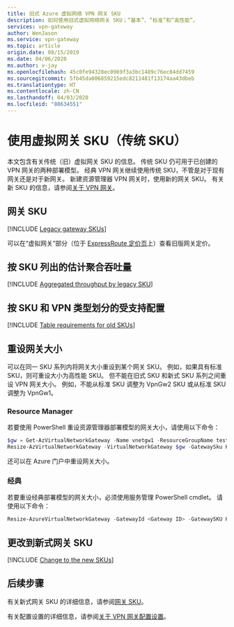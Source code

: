 ```yaml
---
title: 旧式 Azure 虚拟网络 VPN 网关 SKU
description: 如何使用旧式虚拟网络网关 SKU；“基本”、“标准”和“高性能”。
services: vpn-gateway
author: WenJason
ms.service: vpn-gateway
ms.topic: article
origin.date: 08/15/2019
ms.date: 04/06/2020
ms.author: v-jay
ms.openlocfilehash: 45c0fe94328ec0969f3a3bc1489c76ec04dd7459
ms.sourcegitcommit: 5fb45da006859215edc8211481f13174aa43dbeb
ms.translationtype: HT
ms.contentlocale: zh-CN
ms.lasthandoff: 04/03/2020
ms.locfileid: "80634551"
---
```

# <a name="working-with-virtual-network-gateway-skus-legacy-skus"></a>使用虚拟网关 SKU（传统 SKU）

本文包含有关传统（旧）虚拟网关 SKU 的信息。 传统 SKU 仍可用于已创建的 VPN 网关的两种部署模型。 经典 VPN 网关继续使用传统 SKU，不管是对于现有网关还是对于新网关。 新建资源管理器 VPN 网关时，使用新的网关 SKU。 有关新 SKU 的信息，请参阅[关于 VPN 网关](vpn-gateway-about-vpngateways.md)。

## <a name="gateway-skus"></a><a name="gwsku"></a>网关 SKU

[!INCLUDE [Legacy gateway SKUs](../../includes/vpn-gateway-gwsku-legacy-include.md)]

可以在“虚拟网关”部分（位于 [ExpressRoute 定价页](https://azure.cn/pricing/details/expressroute)上）查看旧版网关定价。 

## <a name="estimated-aggregate-throughput-by-sku"></a><a name="agg"></a>按 SKU 列出的估计聚合吞吐量

[!INCLUDE [Aggregated throughput by legacy SKU](../../includes/vpn-gateway-table-gwtype-legacy-aggtput-include.md)]

## <a name="supported-configurations-by-sku-and-vpn-type"></a><a name="config"></a>按 SKU 和 VPN 类型划分的受支持配置

[!INCLUDE [Table requirements for old SKUs](../../includes/vpn-gateway-table-requirements-legacy-sku-include.md)]

## <a name="resize-a-gateway"></a><a name="resize"></a>重设网关大小

可以在同一 SKU 系列内将网关大小重设到某个网关 SKU。 例如，如果具有标准 SKU，则可重设大小为高性能 SKU。 但不能在旧式 SKU 和新式 SKU 系列之间重设 VPN 网关大小。 例如，不能从标准 SKU 调整为 VpnGw2 SKU 或从标准 SKU 调整为 VpnGw1。

### <a name="resource-manager"></a>Resource Manager

若要使用 PowerShell 重设资源管理器部署模型的网关大小，请使用以下命令：

```powershell
$gw = Get-AzVirtualNetworkGateway -Name vnetgw1 -ResourceGroupName testrg
Resize-AzVirtualNetworkGateway -VirtualNetworkGateway $gw -GatewaySku HighPerformance
```

还可以在 Azure 门户中重设网关大小。

### <a name="classic"></a><a name="classicresize"></a>经典

若要重设经典部署模型的网关大小，必须使用服务管理 PowerShell cmdlet。 请使用以下命令：

```powershell
Resize-AzureVirtualNetworkGateway -GatewayId <Gateway ID> -GatewaySKU HighPerformance
```

## <a name="change-to-the-new-gateway-skus"></a><a name="change"></a>更改到新式网关 SKU

[!INCLUDE [Change to the new SKUs](../../includes/vpn-gateway-gwsku-change-legacy-sku-include.md)]

## <a name="next-steps"></a>后续步骤

有关新式网关 SKU 的详细信息，请参阅[网关 SKU](vpn-gateway-about-vpngateways.md#gwsku)。

有关配置设置的详细信息，请参阅[关于 VPN 网关配置设置](vpn-gateway-about-vpn-gateway-settings.md)。
